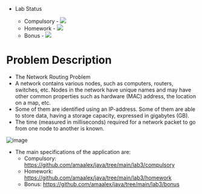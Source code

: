 - Lab Status

    - Compulsory - ![](https://us-central1-progress-markdown.cloudfunctions.net/progress/100)
    - Homework - ![](https://us-central1-progress-markdown.cloudfunctions.net/progress/100)
    - Bonus - ![](https://us-central1-progress-markdown.cloudfunctions.net/progress/0)

# Problem Description
  - The Network Routing Problem
  - A network contains various nodes, such as computers, routers, switches, etc. Nodes in the network have unique names and may have other common properties such as hardware (MAC) address, the location on a map, etc.
  - Some of them are identified using an IP-address. Some of them are able to store data, having a storage capacity, expressed in gigabytes (GB).
  - The time (measured in milliseconds) required for a network packet to go from one node to another is known.

![image](https://user-images.githubusercontent.com/61457770/158057375-a3d16ae1-385e-4e11-90b6-8f2953370e7d.png)

- The main specifications of the application are: 
    - Compulsory: https://github.com/amaalex/java/tree/main/lab3/compulsory
    - Homework: https://github.com/amaalex/java/tree/main/lab3/homework
    - Bonus: https://github.com/amaalex/java/tree/main/lab3/bonus
